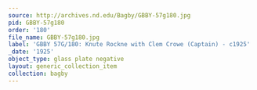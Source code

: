 ```yaml
---
source: http://archives.nd.edu/Bagby/GBBY-57g180.jpg
pid: GBBY-57g180
order: '180'
file_name: GBBY-57g180.jpg
label: 'GBBY 57G/180: Knute Rockne with Clem Crowe (Captain) - c1925'
_date: '1925'
object_type: glass plate negative
layout: generic_collection_item
collection: bagby
---
```


